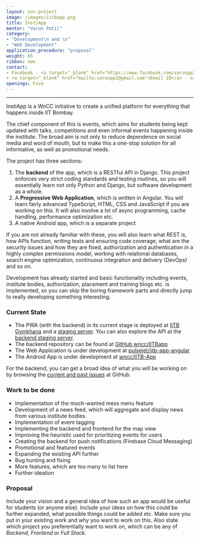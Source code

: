 ```yaml
---
layout: soc-project
image: /images/iitbapp.png
title: InstiApp
mentor: "Varun Patil"
category: 
- "Development\n and \n"
- "Web Development" 
application_procedure: "proposal"
weight: 65
ribbon: new
contact:
- Facebook - <a target="_blank" href="https://www.facebook.com/varunpp2">Varun Patil</a>
- <a target="_blank" href="mailto:varunpp2@gmail.com">Email ID</a> - varunpp2@gmail.com
openings: Five
---
```

---

InstiApp is a WnCC initiative to create a unified platform for everything that happens inside IIT Bombay. 

<!--break-->


The chief component of this is events, which aims for students being kept updated with talks, competitions and even informal events happening inside the institute. The broad aim is not only to reduce dependence on social media and word of mouth, but to make this a one-stop solution for all informative, as well as promotional needs.

<!--break-->

The project has three sections:

1. The **backend** of the app, which is a RESTful API in Django. This project enforces very strict coding standards and testing routines, so you will essentially learn not only Python and Django, but software development as a whole.
2. A **Progressive Web Application**, which is written in Angular. You will learn fairly advanced TypeScript, HTML, CSS and JavaScript if you are working on this. It will also involve a lot of async programming, cache handling, performance optimization etc.
3. A native Android app, which is a separate project

<!--break-->

If you are not already familiar with these, you will also learn what REST is, how APIs function, writing tests and ensuring code coverage, what are the security issues and how they are fixed, authorization and authentication in a highly complex permissions model, working with relational databases, search engine optimization, continuous integration and delivery (DevOps) and so on.

<!--break-->

Development has already started and basic functionality including events, institute bodies, authorization, placement and training blogs etc. is implemented, so you can skip the boring framework parts and directly jump to really developing something interesting.

<!--break-->

### Current State
* The PWA (with the backend) in its current stage is deployed at [IITB Gymkhana](https://gymkhana.iitb.ac.in/instiapp/) and a [staging server](https://evenire.radialapps.com). You can also explore the API at the [backend staging server](https://temp-iitb.radialapps.com).
* The backend repository can be found at [GitHub wncc/IITBapp](https://github.com/wncc/IITBapp)
* The Web Application is under development at [pulsejet/iitb-app-angular](https://github.com/pulsejet/iitb-app-angular)
* The Android App is under development at [wncc/IITB-App](https://github.com/wncc/IITB-app)

For the backend, you can get a broad idea of what you will be working on by browsing the [current and past issues]( https://github.com/wncc/IITBapp/issues) at GitHub.

<!--break-->

### Work to be done
* Implementation of the much-wanted mess menu feature
* Development of a news feed, which will aggregate and display news from various institute bodies.
* Implementation of event tagging
* Implementing the backend and frontend for the map view
* Improving the heuristic used for prioritizing events for users
* Creating the backend for push notifications (Firebase Cloud Messaging)
* Promotional and featured events
* Expanding the existing API further
* Bug hunting and fixing
* More features, which are too many to list here
* Further ideation

### Proposal
Include your vision and a general idea of how such an app would be useful for students (or anyone else). Include your ideas on how this could be further expanded, what possible things could be added etc. Make sure you put in your existing work and why you want to work on this. Also state which project you preferentially want to work on, which can be any of *Backend*, *Frontend* or *Full Stack*.
